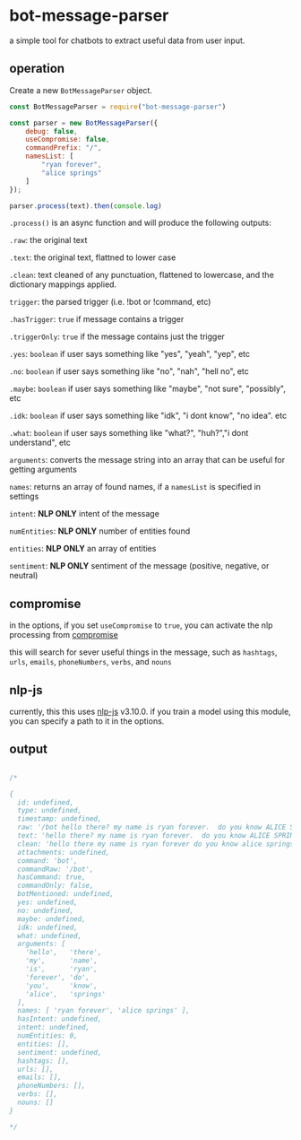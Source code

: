 # bot-message-parser

a simple tool for chatbots to extract useful data from user input.


## operation
Create a new `BotMessageParser` object.

```javascript
const BotMessageParser = require("bot-message-parser")

const parser = new BotMessageParser({ 
    debug: false,
    useCompromise: false,
    commandPrefix: "/",
    namesList: [
        "ryan forever",
        "alice springs"
    ]
});

parser.process(text).then(console.log)
````

`.process()` is an async function and will produce the following outputs:

`.raw`: the original text

`.text`: the original text, flattned to lower case

`.clean`: text cleaned of any punctuation, flattened to lowercase, and the dictionary mappings applied.

`trigger`: the parsed trigger (i.e. !bot or !command, etc)

`.hasTrigger`: `true` if message contains a trigger

`.triggerOnly`: `true` if the message contains just the trigger

`.yes`: `boolean` if user says something like "yes", "yeah", "yep", etc

`.no`: `boolean` if user says something like "no", "nah", "hell no", etc

`.maybe`: `boolean` if user says something like "maybe", "not sure", "possibly", etc

`.idk`: `boolean` if user says something like "idk", "i dont know", "no idea". etc

`.what`: `boolean` if user says something like "what?", "huh?","i dont understand", etc

`arguments`: converts the message string into an array that can be useful for getting arguments

`names`: returns an array of found names, if a `namesList` is specified in settings

`intent`: **NLP ONLY** intent of the message

`numEntities`: **NLP ONLY** number of entities found

`entities`: **NLP ONLY** an array of entities

`sentiment`: **NLP ONLY** sentiment of the message (positive, negative, or neutral)


## compromise

in the options, if you set `useCompromise` to `true`, you can activate the nlp processing from [compromise](https://www.npmjs.com/package/compromise)

this will search for sever useful things in the message, such as `hashtags`, `urls`, `emails`, `phoneNumbers`, `verbs`, and `nouns`


## nlp-js

currently, this this uses [nlp-js](https://www.npmjs.com/package/@nlpjs/nlp) v3.10.0.  if you train a model using this module, you can specify a path to it in the options.

## output
```javascript

/*

{
  id: undefined,
  type: undefined,
  timestamp: undefined,
  raw: '/bot hello there? my name is ryan forever.  do you know ALICE SPRINGS?',
  text: 'hello there? my name is ryan forever.  do you know ALICE SPRINGS?',
  clean: 'hello there my name is ryan forever do you know alice springs',
  attachments: undefined,
  command: 'bot',
  commandRaw: '/bot',
  hasCommand: true,
  commandOnly: false,
  botMentioned: undefined,
  yes: undefined,
  no: undefined,
  maybe: undefined,
  idk: undefined,
  what: undefined,
  arguments: [
    'hello',   'there',
    'my',      'name',
    'is',      'ryan',
    'forever', 'do',
    'you',     'know',
    'alice',   'springs'
  ],
  names: [ 'ryan forever', 'alice springs' ],
  hasIntent: undefined,
  intent: undefined,
  numEntities: 0,
  entities: [],
  sentiment: undefined,
  hashtags: [],
  urls: [],
  emails: [],
  phoneNumbers: [],
  verbs: [],
  nouns: []
}

*/
```